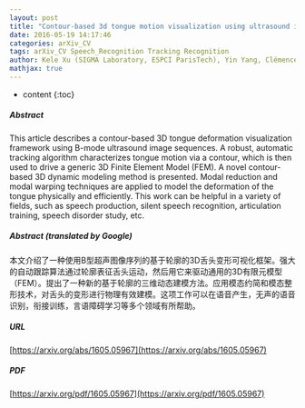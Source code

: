 ```yaml
---
layout: post
title: "Contour-based 3d tongue motion visualization using ultrasound image sequences"
date: 2016-05-19 14:17:46
categories: arXiv_CV
tags: arXiv_CV Speech_Recognition Tracking Recognition
author: Kele Xu (SIGMA Laboratory, ESPCI ParisTech), Yin Yang, Clémence Leboullenger (SIGMA Laboratory, ESPCI ParisTech), Pierre Roussel (SIGMA Laboratory, ESPCI ParisTech), Bruce Denby (UPMC)
mathjax: true
---
```


* content
{:toc}

##### Abstract
This article describes a contour-based 3D tongue deformation visualization framework using B-mode ultrasound image sequences. A robust, automatic tracking algorithm characterizes tongue motion via a contour, which is then used to drive a generic 3D Finite Element Model (FEM). A novel contour-based 3D dynamic modeling method is presented. Modal reduction and modal warping techniques are applied to model the deformation of the tongue physically and efficiently. This work can be helpful in a variety of fields, such as speech production, silent speech recognition, articulation training, speech disorder study, etc.

##### Abstract (translated by Google)
本文介绍了一种使用B型超声图像序列的基于轮廓的3D舌头变形可视化框架。强大的自动跟踪算法通过轮廓表征舌头运动，然后用它来驱动通用的3D有限元模型（FEM）。提出了一种新的基于轮廓的三维动态建模方法。应用模态约简和模态整形技术，对舌头的变形进行物理有效建模。这项工作可以在语音产生，无声的语音识别，衔接训练，言语障碍学习等多个领域有所帮助。

##### URL
[https://arxiv.org/abs/1605.05967](https://arxiv.org/abs/1605.05967)

##### PDF
[https://arxiv.org/pdf/1605.05967](https://arxiv.org/pdf/1605.05967)

